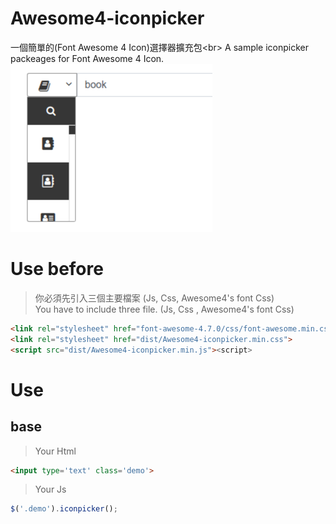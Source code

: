 Awesome4-iconpicker
=============
一個簡單的(Font Awesome 4 Icon)選擇器擴充包\<br>
A sample iconpicker packeages for Font Awesome 4 Icon.
![Alt text](iconpicker.png)
# Use before
> 你必須先引入三個主要檔案 (Js, Css, Awesome4's font Css)<br />
> You have to include three file. (Js, Css , Awesome4's font Css)
```html
<link rel="stylesheet" href="font-awesome-4.7.0/css/font-awesome.min.css">
<link rel="stylesheet" href="dist/Awesome4-iconpicker.min.css">
<script src="dist/Awesome4-iconpicker.min.js"><script>
```
# Use
## base
>Your Html
```html
<input type='text' class='demo'>
```
>Your Js
```javascript
$('.demo').iconpicker();
```

